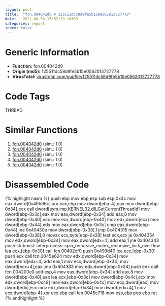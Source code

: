 ```yaml
---
layout: post
title:  "fcn.004042d0 @ 125511dc58d9fe5b15e0562013727778"
date:   2021-08-30 15:52:19 +0300
categories: report
index: false
---
```


# Generic Information
- **Function:** fcn.004042d0
- **Origin (md5):** 125511dc58d9fe5b15e0562013727778
- **VirusTotal:** [virustotal.com/gui/file/125511dc58d9fe5b15e0562013727778][virustotal_ref]

# Code Tags
<span class="tag" id="THREAD">THREAD</span>


# Similar Functions

1. [fcn.004042d0][similar_1_ref] (sim.: 1.0)
2. [fcn.004042d0][similar_2_ref] (sim.: 1.0)
3. [fcn.004042d0][similar_3_ref] (sim.: 1.0)
4. [fcn.004042d0][similar_4_ref] (sim.: 1.0)
5. [fcn.004042d0][similar_5_ref] (sim.: 1.0)


# Disassembled Code

{% highlight nasm %}
push ebp
mov ebp,esp
sub esp,0x4c
mov eax,dword[0x49b06c]
xor eax,ebp
mov dword[ebp-4],eax
mov dword[ebp-0x34],ecx
call dword[sym.imp.KERNEL32.dll_GetCurrentThreadId]
mov dword[ebp-0x3c],eax
mov eax,dword[ebp-0x34]
add eax,8
mov dword[ebp-0x40],eax
mov ecx,dword[ebp-0x40]
mov edx,dword[ecx]
mov dword[ebp-0x44],edx
mov eax,dword[ebp-0x3c]
cmp eax,dword[ebp-0x44]
jne 0x40430e
mov dword[ebp-0x38],1
jmp 0x404315
mov dword[ebp-0x38],0
movzx ecx,byte[ebp-0x38]
test ecx,ecx
je 0x404354
mov edx,dword[ebp-0x34]
mov eax,dword[edx+4]
add eax,1
jne 0x404343
push str.boost::interprocess::spin_recursive_mutex_recursive_lock_overflow
lea ecx,[ebp-0x30]
call fcn.00402cf0
push 0x499d40
lea ecx,[ebp-0x30]
push ecx
call fcn.0045e624
mov edx,dword[ebp-0x34]
mov eax,dword[edx+4]
add eax,1
mov ecx,dword[ebp-0x34]
mov dword[ecx+4],eax
jmp 0x404383
mov edx,dword[ebp-0x34]
push edx
call fcn.004200e0
add esp,4
mov eax,dword[ebp-0x34]
add eax,8
mov dword[ebp-0x48],eax
lea ecx,[ebp-0x3c]
mov dword[ebp-0x4c],ecx
mov edx,dword[ebp-0x48]
mov eax,dword[ebp-0x4c]
mov ecx,dword[eax]
mov dword[edx],ecx
mov edx,dword[ebp-0x34]
mov dword[edx+4],1
mov ecx,dword[ebp-4]
xor ecx,ebp
call fcn.0045c716
mov esp,ebp
pop ebp
ret 
{% endhighlight %}


[similar_1_ref]: /report/fcn.004042d0@2e2b4d8aa248f9326f7e05a25c5691c2
[similar_2_ref]: /report/fcn.004042d0@c3e75e66a9297b866fc9ca207295f578
[similar_3_ref]: /report/fcn.004042d0@147f6956cfadd9d35bc2265a45cb0602
[similar_4_ref]: /report/fcn.004042d0@a134a04805f8719c2c19691e40431b23
[similar_5_ref]: /report/fcn.004042d0@2c6042afa024da934f4a32f5499e10e8
[virustotal_ref]: https://www.virustotal.com/gui/file/125511dc58d9fe5b15e0562013727778